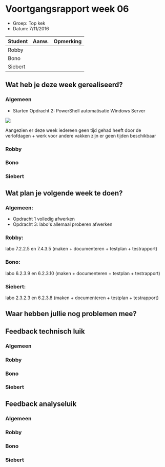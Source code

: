 # Voortgangsrapport week 06

* Groep: Top kek
* Datum: 7/11/2016

| Student  | Aanw. | Opmerking |
| :---     | :---  | :---      |
| Robby |       |           |
| Bono |       |           |
| Siebert |       |           |


## Wat heb je deze week gerealiseerd?

### Algemeen

* Starten Opdracht 2: PowerShell automatisatie Windows Server

![](https://i.gyazo.com/251522354dcfcd71b8a6804ae5c5c8ed.png)

Aangezien er deze week iedereen geen tijd gehad heeft door de verlofdagen + werk voor andere vakken zijn er geen tijden beschikbaar

### Robby



### Bono



### Siebert


## Wat plan je volgende week te doen?


### Algemeen:

- Opdracht 1 volledig afwerken
- Opdracht 3: labo's allemaal proberen afwerken


### Robby: 

labo 7.2.2.5 en 7.4.3.5 (maken + documenteren + testplan + testrapport)

### Bono: 

labo 6.2.3.9 en 6.2.3.10 (maken + documenteren + testplan + testrapport)

### Siebert: 

labo 2.3.2.3 en 6.2.3.8 (maken + documenteren + testplan + testrapport)


## Waar hebben jullie nog problemen mee?


## Feedback technisch luik

### Algemeen

### Robby
### Bono
### Siebert

## Feedback analyseluik

### Algemeen

### Robby
### Bono
### Siebert


